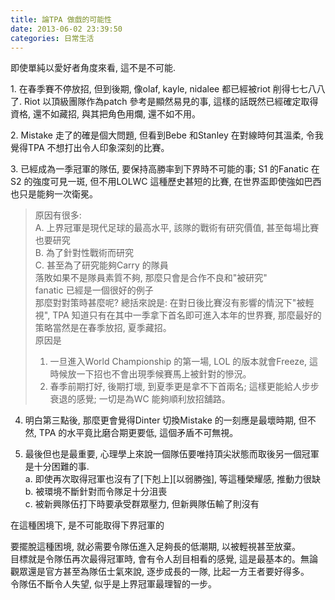 ```yaml
---
title: 論TPA 做戲的可能性
date: 2013-06-02 23:39:50
categories: 日常生活
---
```


即使單純以愛好者角度來看, 這不是不可能.  
  
1\. 在春季賽不停放招, 但到後期, 像olaf, kayle, nidalee 都已經被riot 削得七七八八了. Riot 以頂級團隊作為patch 參考是顯然易見的事, 這樣的話既然已經確定取得資格, 還不如藏招, 與其把角色用爛, 還不如不用。  
  
2\. Mistake 走了的確是個大問題, 但看到Bebe 和Stanley 在對線時何其溫柔, 令我覺得TPA 不想打出令人印象深刻的比賽。  
  
3\. 已經成為一季冠軍的隊伍, 要保持高勝率到下界時不可能的事; S1 的Fanatic 在S2 的強度可見一斑, 但不用LOLWC 這種歷史甚短的比賽, 在世界盃即使強如巴西也只是能夠一次衛冕。

> 原因有很多:  
>  A. 上界冠軍是現代足球的最高水平, 該隊的戰術有研究價值, 甚至每場比賽也要研究  
> B. 為了針對性戰術而研究  
> C. 甚至為了研究能夠Carry 的隊員  
> 落敗如果不是隊員素質不夠, 那麼只會是合作不良和"被研究"  
> fanatic 已經是一個很好的例子  
> 那麼對對策時甚麼呢? 總括來說是: 在對日後比賽沒有影響的情況下"被輕視", TPA 知道只有在其中一季拿下首名即可進入本年的世界賽, 那麼最好的策略當然是在春季放招, 夏季藏招。  
> 原因是  
> 1. 一旦進入World Championship 的第一場, LOL 的版本就會Freeze, 這時候放一下招也不會出現季候賽馬上被針對的慘況。  
> 2. 春季前期打好, 後期打壞, 到夏季更是拿不下首兩名; 這樣更能給人步步衰退的感覺; 一切是為WC 能夠順利放招舖路。

  
4. 明白第三點後, 那麼更會覺得Dinter 切換Mistake 的一刻應是最壞時期, 但不然, TPA 的水平竟比磨合期更要低, 這個矛盾不可無視。  
  
5. 最後但也是最重要, 心理學上來說一個隊伍要唯持頂尖狀態而取後另一個冠軍是十分困難的事.  
a. 即使再次取得冠軍也沒有了\[下剋上\]\[以弱勝強\], 等這種榮耀感, 推動力很缺  
b. 被環境不斷針對而令隊足十分沮喪  
c. 被新興隊伍打下時要承受群眾壓力, 但新興隊伍輸了則沒有  
  
在這種困境下, 是不可能取得下界冠軍的  
  
要擺脫這種困境, 就必需要令隊伍進入足夠長的低潮期, 以被輕視甚至放棄。  
目標就是令隊伍再次最得冠軍時, 會有令人刮目相看的感覺, 這是最基本的。無論觀眾還是官方甚至為隊伍士氣來說, 逐步成長的一隊, 比起一方王者要好得多。  
令隊伍不斷令人失望, 似乎是上界冠軍最理智的一步。  
  
  